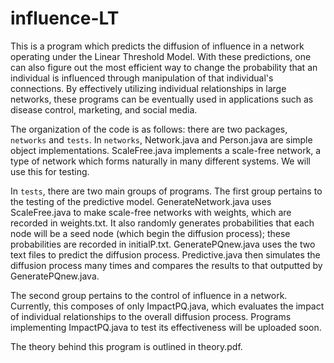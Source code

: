 # influence-LT

This is a program which predicts the diffusion of influence in a network operating under the Linear Threshold Model. With these predictions, one can also figure out the most efficient way to change the probability that an individual is influenced through manipulation of that individual's connections. By effectively utilizing individual relationships in large networks, these programs can be eventually used in applications such as disease control, marketing, and social media. 

The organization of the code is as follows: there are two packages, ```networks``` and ```tests```. In ```networks```, Network.java and Person.java are simple object implementations. ScaleFree.java implements a scale-free network, a type of network which forms naturally in many different systems. We will use this for testing. 

In ```tests```, there are two main groups of programs. The first group pertains to the testing of the predictive model. GenerateNetwork.java uses ScaleFree.java to make scale-free networks with weights, which are recorded in weights.txt. It also randomly generates probabilities that each node will be a seed node (which begin the diffusion process); these probabilities are recorded in initialP.txt. GeneratePQnew.java uses the two text files to predict the diffusion process. Predictive.java then simulates the diffusion process many times and compares the results to that outputted by GeneratePQnew.java. 

The second group pertains to the control of influence in a network. Currently, this composes of only ImpactPQ.java, which evaluates the impact of individual relationships to the overall diffusion process. Programs implementing ImpactPQ.java to test its effectiveness will be uploaded soon. 

The theory behind this program is outlined in theory.pdf. 
